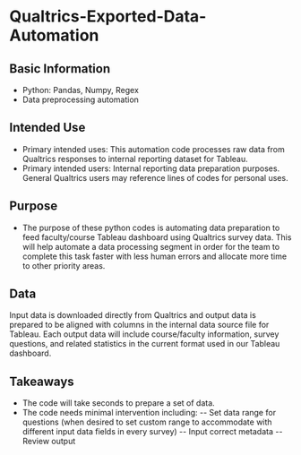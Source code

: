 # Qualtrics-Exported-Data-Automation
 
## Basic Information 
- Python: Pandas, Numpy, Regex
- Data preprocessing automation

## Intended Use
- Primary intended uses: This automation code processes raw data from Qualtrics responses to internal reporting dataset for Tableau.
- Primary intended users: Internal reporting data preparation purposes. General Qualtrics users may reference lines of codes for personal uses.

## Purpose
- The purpose of these python codes is automating data preparation to feed faculty/course Tableau dashboard using Qualtrics survey data. This will help automate a data processing segment in order for the team to complete this task faster with less human errors and allocate more time to other priority areas.

## Data
Input data is downloaded directly from Qualtrics and output data is prepared to be aligned with columns in the internal data source file for Tableau. Each output data will include course/faculty information, survey questions, and related statistics in the current format used in our Tableau dashboard.

## Takeaways
- The code will take seconds to prepare a set of data.
-	The code needs minimal intervention including:
--	Set data range for questions (when desired to set custom range to accommodate with different input data fields in every survey)
--	Input correct metadata
--	Review output
